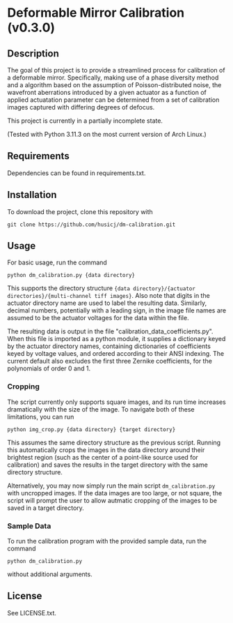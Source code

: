 # Deformable Mirror Calibration (v0.3.0)

## Description

The goal of this project is to provide a streamlined process for calibration of a deformable mirror. Specifically, making use of a phase diversity method and a algorithm based on the assumption of Poisson-distributed noise, the wavefront aberrations introduced by a given actuator as a function of applied actuatation parameter can be determined from a set of calibration images captured with differing degrees of defocus.

This project is currently in a partially incomplete state.

(Tested with Python 3.11.3 on the most current version of Arch Linux.)

## Requirements

Dependencies can be found in requirements.txt.

## Installation

To download the project, clone this repository with
```
git clone https://github.com/husicj/dm-calibration.git
```

## Usage

For basic usage, run the command
```
python dm_calibration.py {data directory}
```
This supports the directory structure `{data directory}/{actuator directories}/{multi-channel tiff images}`. Also note that digits in the actuator directory name are used to label the resulting data. Similarly, decimal numbers, potentially with a leading sign, in the image file names are assumed to be the actuator voltages for the data within the file.

The resulting data is output in the file "calibration\_data\_coefficients.py". When this file is imported as a python module, it supplies a dictionary keyed by the actuator directory names, containing dictionaries of coefficients keyed by voltage values, and ordered according to their ANSI indexing. The current default also excludes the first three Zernike coefficients, for the polynomials of order 0 and 1.

### Cropping

The script currently only supports square images, and its run time increases dramatically with the size of the image. To navigate both of these limitations, you can run
```
python img_crop.py {data directory} {target directory}
```
This assumes the same directory structure as the previous script. Running this automatically crops the images in the data directory around their brightest region (such as the center of a point-like source used for calibration) and saves the results in the target directory with the same directory structure.

Alternatively, you may now simply run the main script `dm_calibration.py` with uncropped images. If the data images are too large, or not square, the script will prompt the user to allow autmatic cropping of the images to be saved in a target directory.

### Sample Data

To run the calibration program with the provided sample data, run the command
```
python dm_calibration.py
```
without additional arguments.

## License

See LICENSE.txt.
